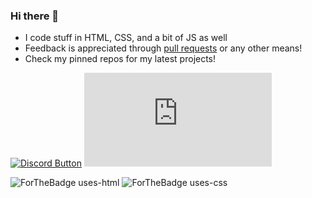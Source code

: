 ### Hi there 👋

- I code stuff in HTML, CSS, and a bit of JS as well
- Feedback is appreciated through [pull requests](https://github.com/xMdb/xMdb/pulls) or any other means!
- Check my pinned repos for my latest projects!

[![Discord Button](https://img.shields.io/badge/Discord-xMdb%237897-orange?style=for-the-badge&logo=discord)](http://dsc.bio/xmdb) ![Website Status](https://img.shields.io/website-up-down-green-red/http/mgrif.xyz?style=for-the-badge&logo=icloud)

![ForTheBadge uses-html](http://ForTheBadge.com/images/badges/uses-html.svg) ![ForTheBadge uses-css](http://ForTheBadge.com/images/badges/uses-css.svg)
